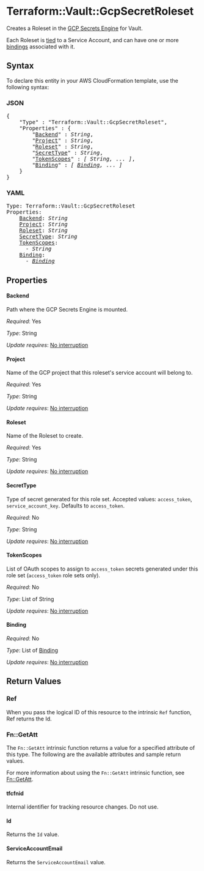 # Terraform::Vault::GcpSecretRoleset

Creates a Roleset in the [GCP Secrets Engine](https://www.vaultproject.io/docs/secrets/gcp/index.html) for Vault.

Each Roleset is [tied](https://www.vaultproject.io/docs/secrets/gcp/index.html#service-accounts-are-tied-to-rolesets) to a Service Account, and can have one or more [bindings](https://www.vaultproject.io/docs/secrets/gcp/index.html#roleset-bindings) associated with it.

## Syntax

To declare this entity in your AWS CloudFormation template, use the following syntax:

### JSON

<pre>
{
    "Type" : "Terraform::Vault::GcpSecretRoleset",
    "Properties" : {
        "<a href="#backend" title="Backend">Backend</a>" : <i>String</i>,
        "<a href="#project" title="Project">Project</a>" : <i>String</i>,
        "<a href="#roleset" title="Roleset">Roleset</a>" : <i>String</i>,
        "<a href="#secrettype" title="SecretType">SecretType</a>" : <i>String</i>,
        "<a href="#tokenscopes" title="TokenScopes">TokenScopes</a>" : <i>[ String, ... ]</i>,
        "<a href="#binding" title="Binding">Binding</a>" : <i>[ <a href="binding.md">Binding</a>, ... ]</i>
    }
}
</pre>

### YAML

<pre>
Type: Terraform::Vault::GcpSecretRoleset
Properties:
    <a href="#backend" title="Backend">Backend</a>: <i>String</i>
    <a href="#project" title="Project">Project</a>: <i>String</i>
    <a href="#roleset" title="Roleset">Roleset</a>: <i>String</i>
    <a href="#secrettype" title="SecretType">SecretType</a>: <i>String</i>
    <a href="#tokenscopes" title="TokenScopes">TokenScopes</a>: <i>
      - String</i>
    <a href="#binding" title="Binding">Binding</a>: <i>
      - <a href="binding.md">Binding</a></i>
</pre>

## Properties

#### Backend

Path where the GCP Secrets Engine is mounted.

_Required_: Yes

_Type_: String

_Update requires_: [No interruption](https://docs.aws.amazon.com/AWSCloudFormation/latest/UserGuide/using-cfn-updating-stacks-update-behaviors.html#update-no-interrupt)

#### Project

Name of the GCP project that this roleset's service account will belong to.

_Required_: Yes

_Type_: String

_Update requires_: [No interruption](https://docs.aws.amazon.com/AWSCloudFormation/latest/UserGuide/using-cfn-updating-stacks-update-behaviors.html#update-no-interrupt)

#### Roleset

Name of the Roleset to create.

_Required_: Yes

_Type_: String

_Update requires_: [No interruption](https://docs.aws.amazon.com/AWSCloudFormation/latest/UserGuide/using-cfn-updating-stacks-update-behaviors.html#update-no-interrupt)

#### SecretType

Type of secret generated for this role set. Accepted values: `access_token`, `service_account_key`. Defaults to `access_token`.

_Required_: No

_Type_: String

_Update requires_: [No interruption](https://docs.aws.amazon.com/AWSCloudFormation/latest/UserGuide/using-cfn-updating-stacks-update-behaviors.html#update-no-interrupt)

#### TokenScopes

List of OAuth scopes to assign to `access_token` secrets generated under this role set (`access_token` role sets only).

_Required_: No

_Type_: List of String

_Update requires_: [No interruption](https://docs.aws.amazon.com/AWSCloudFormation/latest/UserGuide/using-cfn-updating-stacks-update-behaviors.html#update-no-interrupt)

#### Binding

_Required_: No

_Type_: List of <a href="binding.md">Binding</a>

_Update requires_: [No interruption](https://docs.aws.amazon.com/AWSCloudFormation/latest/UserGuide/using-cfn-updating-stacks-update-behaviors.html#update-no-interrupt)

## Return Values

### Ref

When you pass the logical ID of this resource to the intrinsic `Ref` function, Ref returns the Id.

### Fn::GetAtt

The `Fn::GetAtt` intrinsic function returns a value for a specified attribute of this type. The following are the available attributes and sample return values.

For more information about using the `Fn::GetAtt` intrinsic function, see [Fn::GetAtt](https://docs.aws.amazon.com/AWSCloudFormation/latest/UserGuide/intrinsic-function-reference-getatt.html).

#### tfcfnid

Internal identifier for tracking resource changes. Do not use.

#### Id

Returns the <code>Id</code> value.

#### ServiceAccountEmail

Returns the <code>ServiceAccountEmail</code> value.

